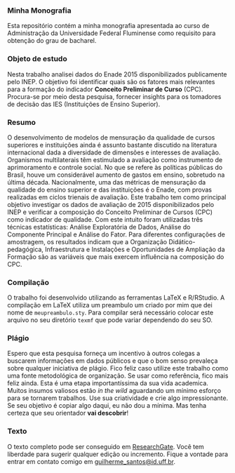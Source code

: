 ### Minha Monografia
Esta repositório contém a minha monografia apresentada ao curso de Administração da Universidade Federal Fluminense como 
requisito para obtenção do grau de bacharel.

### Objeto de estudo
Nesta trabalho analisei dados do Enade 2015 disponibilizados publicamente pelo INEP. O objetivo foi identificar quais são 
os fatores mais relevantes para a formação do indicador **Conceito Preliminar de Curso** (CPC). Procura-se por meio desta
pesquisa, fornecer insights para os tomadores de decisão das IES (Instituições de Ensino Superior).

### Resumo
O desenvolvimento de modelos de mensuração da qualidade de cursos superiores e instituições ainda é assunto bastante 
discutido na literatura internacional dada a diversidade de dimensões e interesses de avaliação. Organismos multilaterais 
têm estimulado a avaliação como instrumento de aprimoramento e controle social. No que se refere às políticas públicas do 
Brasil, houve um considerável aumento de gastos em ensino, sobretudo na última década. Nacionalmente, uma das métricas de 
mensuração da qualidade do ensino superior e das instituições é o Enade, com provas realizadas em ciclos trienais de avaliação. 
Este trabalho tem como principal objetivo investigar os dados de avaliação de 2015 disponibilizados pelo INEP e verificar a 
composição do Conceito Preliminar de Cursos (CPC) como indicador de qualidade. Com este intuito foram utilizadas três técnicas 
estatísticas: Análise Exploratória de Dados, Análise do Componente Principal e Análise do Fator. Para diferentes configurações 
de amostragem, os resultados indicam que a Organização Didático-pedagógica, Infraestrutura e Instalações e Oportunidades de 
Ampliação da Formação são as variáveis que mais exercem influência na composição do CPC.

### Compilação
O trabalho foi desenvolvido utilizando as ferramentas LaTeX e R/RStudio. A compilação em LaTeX utiliza um preambulo um criado 
por mim que dei nome de `meupreambulo.sty`. Para compilar será necessário colocar este arquivo no seu diretório `texmf` que pode 
variar dependendo do seu SO.

### Plágio 
Espero que esta pesquisa forneça um incentivo à outros colegas a buscarem informações em dados públicos e que o bom senso 
prevaleça sobre qualquer iniciativa de plágio. Fico feliz caso utilize este trabalho como uma fonte metodológica de organização.
Se usar como referência, fico mais feliz ainda. Esta é uma etapa importantíssima da sua vida academica. Muitos insumos valiosos
estão *in the wild* aguardando um mínimo esforço para se tornarem trabalhos. Use sua criatividade e crie algo impressionante.
Se seu objetivo é copiar algo daqui, eu não dou a mínima. Mas tenha certeza que seu orientador __vai descobrir__!

### Texto
O texto completo pode ser conseguido em [ResearchGate](https://www.researchgate.net/publication/326389471_Variaveis_determinantes_para_formacao_do_conceito_preliminar_de_curso_nas_avaliacoes_do_Enade). Você tem liberdade
para sugerir qualquer edição ou incremento. Fique a vontade para entrar em contato comigo em <guilherme_santos@id.uff.br>.
